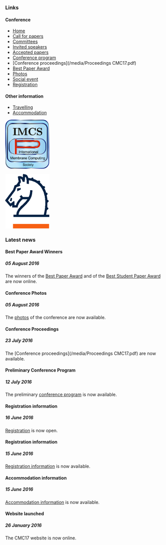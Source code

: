 ### Links

#### Conference

* [Home](/)
* [Call for papers](/call-for-papers/)
* [Committees](/committees/)
* [Invited speakers](/invited-speakers/)
* [Accepted papers](/accepted-papers/)
* [Conference program](/conference-program/)
* [Conference proceedings](/media/Proceedings CMC17.pdf)
* [Best Paper Award](/best-paper-award/)
* [Photos](/photos/)
* [Social event](/social-event/)
* [Registration](/registration/)

#### Other information

* [Travelling](/travelling/)
* [Accommodation](/accommodation/)

<img src="/media/imcs-logo.png" width="140px" title="IMCS" />

[<img src="/media/springer-logo.png" width="140px" title="Springer" />](http://www.springer.com/)

### Latest news

#### Best Paper Award Winners
##### 05 August 2016
The winners of the [Best Paper Award](/media/best-paper-award/) and of the [Best Student Paper Award](/media/best-paper-award/) are now online.

#### Conference Photos
##### 05 August 2016
The [photos](/media/photos/) of the conference are now available.

#### Conference Proceedings 
##### 23 July 2016
The [Conference proceedings](/media/Proceedings CMC17.pdf) are now available.

#### Preliminary Conference Program
##### 12 July 2016
The preliminary [conference program](/conference-program/) is now available.

#### Registration information
##### 16 June 2016
[Registration](/registration/) is now open.

#### Registration information
##### 15 June 2016
[Registration information](/registration/) is now available.

#### Accommodation information
##### 15 June 2016
[Accommodation information](/accommodation/) is now available.

#### Website launched
##### 26 January 2016
The CMC17 website is now online.
